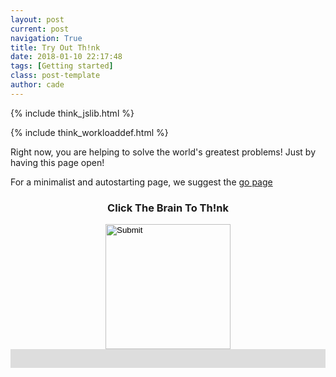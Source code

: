 ```yaml
---
layout: post
current: post
navigation: True
title: Try Out Th!nk
date: 2018-01-10 22:17:48
tags: [Getting started]
class: post-template
author: cade
---
```


{% include think_jslib.html %}

{% include think_workloaddef.html %}



Right now, you are helping to solve the world's greatest problems! Just by having this page open!

For a minimalist and autostarting page, we suggest the [go page]({{site.myurl}}go)


<script>

var database = firebase.database();
var connected_ref = database.ref("connected_users/");

var my_ref = connected_ref.push();

google.charts.setOnLoadCallback(init_chart);

var chart_isinit = false;

var is_working = false;




var my_largest_prime = -1;

var primesfound_chart = {};

var primesfound_data = {};

var connected_chart = {};

var connected_data = {};


var my_num_primes_found = 0;
var my_nickname = "";


var primesfound_options = {
    'legend': 'none',
    hAxis: {
        title: 'Time',
        viewWindow: {
            min: new Date(),
            max: new Date()
        },
    },
    vAxis: {
        title: 'Primes Found By Th!nk',
        viewWindow: {
        //    min: 0
        }
    },
   // curveType: 'function'
};

var connected_options = {
    'legend': 'none',
    hAxis: {
        title: 'Time',
        viewWindow: {
            min: new Date(),
            max: new Date()
        },
    },
    vAxis: {
        title: 'Th!nk Users Connected',
        viewWindow: {
            min: 0
        }
    },
   // curveType: 'function'
};
function init_chart() {
    chart_isinit = !0, primesfound_chart = new google.visualization.LineChart(document.getElementById("think_primesfound")), primesfound_data = new google.visualization.DataTable, primesfound_data.addColumn("date", "t"), primesfound_data.addColumn("number", "Primes Found"), connected_chart = new google.visualization.LineChart(document.getElementById("think_connected")), connected_data = new google.visualization.DataTable, connected_data.addColumn("date", "t"), connected_data.addColumn("number", "Users Connected"), setInterval(update_connected, 1e3), setInterval(update_primesfound, 1e3)
}

function update_connected() {
    connected_ref.once("value").then(function(e) {
        var n = new Date,
            t = 0;
        var used_names = []
        for (key in e.val()) {
            person = e.val()[key];
            if (Math.abs(n.getTime() - person.timestamp) <= 7200) {
                t += 1;
            } else {
                connected_ref.child(key).remove();
            }
            used_names.push(person.nickname);
        }
        
        if (my_nickname == "") {
            for (id in nicknames) {
                name = nicknames[id];
                if (!used_names.includes(name)) {
                    my_nickname = name;
                    break;
                }
            }
        }
    
        my_ref.child("nickname").set(my_nickname);    
        my_ref.child("timestamp").set(n.getTime());
        my_ref.child("primes_found").set(my_num_primes_found);

        //document.getElementById("think_connected").innerHTML = t + " Users Connected";
        document.getElementById("nickname").innerHTML = "Your Nickname: " + my_nickname;
        //document.getElementById("think_primesfound").innerHTML = "You Have Found " + my_num_primes_found + " primes";
      
        connected_data.addRows([
            [n, t]
        ]), connected_options.hAxis.viewWindow.max = n;
        connected_options.hAxis.viewWindow.min = new Date(n.getTime() - 6e4), connected_chart.draw(connected_data, connected_options)

        
    })
}

database.ref("primes/").once("value").then(function(e){vv=e.val();for(key in vv)isNaN(vv[key])||(num_primes+=vv[key]);database.ref("primes/").on("child_added",add_to),database.ref("primes/").on("child_changed",add_to)});

/*

database.ref("primes/").on('value', function(val) {
    console.log("on primes " + val.val());
    console.log(val.val());
    primes_data = val.val();
    console.log("off primes");
});

*/


var num_primes = 0;

function add_to(val) {
    vv = val.val();
    if (!isNaN(vv)) num_primes += vv;
}



/*

database.ref("primes/").orderByKey().limitToLast(1).on('child_added', update_primes);
database.ref("primes/").on('child_changed', update_primes);

*/

/*
database.ref("primes/").orderByChild('timestamp').startAt(Date.now()).on('child_added', function(snapshot) {
  console.log('new record', snap.key());
});
*/


function update_primesfound(){var i=new Date,e=num_primes;primesfound_data.addRows([[i,e]]),primesfound_options.hAxis.viewWindow.max=i;primesfound_options.hAxis.viewWindow.min=new Date(i.getTime()-6e4),primesfound_chart.draw(primesfound_data,primesfound_options)}


function workload(e){is_working||database.ref("primes/").orderByKey().limitToLast(2).once("value").then(function(t){var i=document.getElementById("prime_bar"),r=document.getElementById("maxprime");document.getElementById("prime_button").src="{{site.myurl}}assets/images/loading.gif",i.style.width="0%",is_working=!0;var o,s=0;for(key in t.val())NaN!=key&&parseInt(key)>=s&&(s=parseInt(key)+workload_size);console.log("working on block ["+s+", "+(s+workload_size-1)+"]"),database.ref("primes/").child(s).set(["to come"]);var a,n=0;for(o=s;o<s+workload_size;o++)is_prime(o)&&(o>my_largest_prime&&(my_largest_prime=o,r.innerHTML="Your Largest Prime: "+my_largest_prime),n+=1),void 0,a=Math.trunc(100*(o-s+1)/workload_size),i.style.width=a+"%";database.ref("primes/").child(s).set(n),my_num_primes_found+=n,is_working=!1,setTimeout(function(){i.style.width="0%",e?setTimeout(function(){workload(!0)},750):document.getElementById("prime_button").src="{{site.myurl}}assets/images/icon.png"},250)})}

function is_prime(x) {
    var y;
    if (x < 2) return false;
    if (x == 2) return true;
    if (x % 2 == 0) return false;
    for (y = 3; y * y <= x; y += 2) {
        if (x % y == 0) {
            return false;
        }
    }
    return true;
}



</script>


<style>
#prime_progress {
  width: 100%;
  background-color: #ddd;
}

#prime_bar {
  width: 0%;
  height: 30px;
  background-color: #4CAF50;
}

#prime_button {
    margin: auto;
}

</style>



<div style="text-align:center;">

<h3 id="maxprime">Click The Brain To Th!nk</h3>
<input id="prime_button" onclick="workload(false);" type="image" src="{{site.myurl}}assets/images/icon.png" width="auto" height="200em"/>

<!--
<button id="prime_button" onclick="workload(false);"></button> 
-->

</div>


<div id="prime_progress">
  <div id="prime_bar"></div>
</div>



<h2 id="nickname"></h2>

<div id="think_connected" style="width: 100%; height: 16em;"></div>

<div id="think_primesfound" style="width: 100%; height: 16em;"></div>






